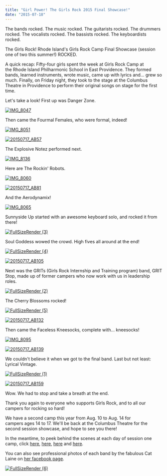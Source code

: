 ```yaml
---
title: "Girl Power! The Girls Rock 2015 Final Showcase!"
date: "2015-07-18"
---
```


The bands rocked. The music rocked. The guitarists rocked. The drummers rocked. The vocalists rocked. The bassists rocked. The keyboardists rocked.

The Girls Rock! Rhode Island's Girls Rock Camp Final Showcase (session one of two this summer!) ROCKED.

A quick recap: Fifty-four girls spent the week at Girls Rock Camp at the Rhode Island Philharmonic School in East Providence. They formed bands, learned instruments, wrote music, came up with lyrics and... grew so much. Finally, on Friday night, they took to the stage at the Columbus Theatre in Providence to perform their original songs on stage for the first time.

Let's take a look! First up was Danger Zone.

[![IMG_8047](http://girlsrockri.org/wp-content/uploads/2015/07/IMG_8047-e1437180263834.jpg)](http://girlsrockri.org/wp-content/uploads/2015/07/IMG_8047-e1437180263834.jpg)

Then came the Fourmal Females, who were formal, indeed!

[![IMG_8051](http://girlsrockri.org/wp-content/uploads/2015/07/IMG_8051-e1437180369684.jpg)](http://girlsrockri.org/wp-content/uploads/2015/07/IMG_8051-e1437180369684.jpg)

[![20150717_AB57](http://girlsrockri.org/wp-content/uploads/2015/07/20150717_AB57-e1437190635333.jpg)](http://girlsrockri.org/wp-content/uploads/2015/07/20150717_AB57-e1437190635333.jpg)

The Explosive Notez performed next.

[![IMG_8136](http://girlsrockri.org/wp-content/uploads/2015/07/IMG_8136-e1437181661491.jpg)](http://girlsrockri.org/wp-content/uploads/2015/07/IMG_8136-e1437181661491.jpg)

Here are The Rockin' Robots.

[![IMG_8060](http://girlsrockri.org/wp-content/uploads/2015/07/IMG_8060-e1437180715619.jpg)](http://girlsrockri.org/wp-content/uploads/2015/07/IMG_8060-e1437180715619.jpg)

[![20150717_AB81](http://girlsrockri.org/wp-content/uploads/2015/07/20150717_AB81-e1437190417756.jpg)](http://girlsrockri.org/wp-content/uploads/2015/07/20150717_AB81-e1437190417756.jpg)

And the Aerodynamix!

[![IMG_8065](http://girlsrockri.org/wp-content/uploads/2015/07/IMG_8065-e1437181931530.jpg)](http://girlsrockri.org/wp-content/uploads/2015/07/IMG_8065-e1437181859311.jpg)

Sunnyside Up started with an awesome keyboard solo, and rocked it from there!

[![FullSizeRender (3)](http://girlsrockri.org/wp-content/uploads/2015/07/FullSizeRender-3-e1437182052751.jpg)](http://girlsrockri.org/wp-content/uploads/2015/07/FullSizeRender-3-e1437182052751.jpg)

Soul Goddess wowed the crowd. High fives all around at the end!

[![FullSizeRender (4)](http://girlsrockri.org/wp-content/uploads/2015/07/FullSizeRender-4-e1437182138531.jpg)](http://girlsrockri.org/wp-content/uploads/2015/07/FullSizeRender-4-e1437182138531.jpg)

[![20150717_AB105](http://girlsrockri.org/wp-content/uploads/2015/07/20150717_AB105-e1437190316999.jpg)](http://girlsrockri.org/wp-content/uploads/2015/07/20150717_AB105.jpg)

Next was the GRITs (Girls Rock Internship and Training program) band, GRIT Stop, made up of former campers who now work with us in leadership roles.

[![FullSizeRender (2)](http://girlsrockri.org/wp-content/uploads/2015/07/FullSizeRender-2-e1437181513434.jpg)](http://girlsrockri.org/wp-content/uploads/2015/07/FullSizeRender-2-e1437181513434.jpg)

The Cherry Blossoms rocked!

[![FullSizeRender (5)](http://girlsrockri.org/wp-content/uploads/2015/07/FullSizeRender-5-e1437182284188.jpg)](http://girlsrockri.org/wp-content/uploads/2015/07/FullSizeRender-5-e1437182284188.jpg)

[![20150717_AB132](http://girlsrockri.org/wp-content/uploads/2015/07/20150717_AB132-e1437190226185.jpg)](http://girlsrockri.org/wp-content/uploads/2015/07/20150717_AB132-e1437190226185.jpg)

Then came the Faceless Kneesocks, complete with... kneesocks!

[![IMG_8095](http://girlsrockri.org/wp-content/uploads/2015/07/IMG_8095-e1437181280529.jpg)](http://girlsrockri.org/wp-content/uploads/2015/07/IMG_8095-e1437181280529.jpg)

[![20150717_AB139](http://girlsrockri.org/wp-content/uploads/2015/07/20150717_AB139-e1437190130750.jpg)](http://girlsrockri.org/wp-content/uploads/2015/07/20150717_AB139-e1437190130750.jpg)

We couldn't believe it when we got to the final band. Last but not least: Lyrical Vintage.

[![FullSizeRender (1)](http://girlsrockri.org/wp-content/uploads/2015/07/FullSizeRender-1-e1437181038713.jpg)](http://girlsrockri.org/wp-content/uploads/2015/07/FullSizeRender-1-e1437181038713.jpg)

[![20150717_AB159](http://girlsrockri.org/wp-content/uploads/2015/07/20150717_AB159-e1437190042460.jpg)](http://girlsrockri.org/wp-content/uploads/2015/07/20150717_AB159-e1437190042460.jpg)

Wow. We had to stop and take a breath at the end.

Thank you again to everyone who supports Girls Rock, and to all our campers for rocking so hard!

We have a second camp this year from Aug. 10 to Aug. 14 for campers ages 14 to 17. We'll be back at the Columbus Theatre for the second session showcase, and hope to see you there!

In the meantime, to peek behind the scenes at each day of session one camp, click [here](http://girlsrockri.org/notes-on-day-one-of-session-one-2015/), [here](http://girlsrockri.org/notes-on-day-two-of-session-one-2015/), [here](http://girlsrockri.org/notes-on-session-one-day-three/) and [here](http://girlsrockri.org/notes-on-day-four-of-session-one/).

You can also see professional photos of each band by the fabulous Cat Laine on [her facebook page](https://www.facebook.com/media/set/?set=a.1042200205820202.1073741841.333450140028549&type=1).

[![FullSizeRender (6)](http://girlsrockri.org/wp-content/uploads/2015/07/FullSizeRender-6-e1437182752721.jpg)](http://girlsrockri.org/wp-content/uploads/2015/07/FullSizeRender-6.jpg)
